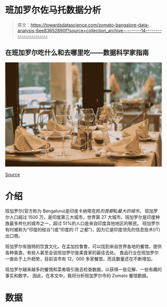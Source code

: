 # 班加罗尔佐马托数据分析

> 原文：<https://towardsdatascience.com/zomato-bangalore-data-analysis-6ee83652890f?source=collection_archive---------14----------------------->

## 在班加罗尔吃什么和去哪里吃——数据科学家指南

![](img/af42c89f8f9538b7475c1480876660e3.png)

[Source](https://unsplash.com/)

# 介绍

班加罗尔(官方称为 Bengaluru)是印度卡纳塔克邦*的首都*和*最大的城市*。
班加罗尔人口超过 1500 万，是印度第三大城市，世界第 27 大城市。班加罗尔是印度种族最多样化的城市之一，超过 51%的人口是来自印度其他地区的移民。
班加罗尔有时被称为“印度的硅谷”(或“印度的 IT 之都”)，因为它是印度领先的信息技术(IT)出口商。

班加罗尔有独特的饮食文化。在孟加拉鲁鲁，可以找到来自世界各地的餐馆，提供各种美食。有些人甚至会说班加罗尔是美食家的最佳去处。
食品行业在班加罗尔一直处于上升趋势，目前该市有 12，000 多家餐馆，而且数量还在不断增加。

班加罗尔越来越多的餐馆和菜肴吸引我去检查数据，以获得一些见解、一些有趣的事实和数字。
因此，在本文中，我将分析班加罗尔市的 Zomato 餐馆数据。

# 数据
